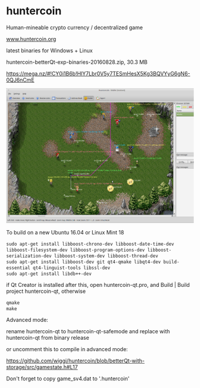 huntercoin
==========

Human-mineable crypto currency / decentralized game

www.huntercoin.org

latest binaries for Windows + Linux

huntercoin-betterQt-exp-binaries-20160828.zip, 30.3 MB

https://mega.nz/#!CY0i1B6b!HlY7Lbr0V5y7TESmHesX5Kg3BQVYyG6gN6-0QJ6nCmE

![hunters](images/hunters1.jpg)

To build on a new Ubuntu 16.04 or Linux Mint 18

    sudo apt-get install libboost-chrono-dev libboost-date-time-dev libboost-filesystem-dev libboost-program-options-dev libboost-serialization-dev libboost-system-dev libboost-thread-dev
    sudo apt-get install libboost-dev git qt4-qmake libqt4-dev build-essential qt4-linguist-tools libssl-dev
    sudo apt-get install libdb++-dev

if Qt Creator is installed after this, open huntercoin-qt.pro, and Build | Build project huntercoin-qt, otherwise

    qmake
    make

Advanced mode:

rename huntercoin-qt to huntercoin-qt-safemode and replace with huntercoin-qt from binary release

or uncomment this to compile in advanced mode:

https://github.com/wiggi/huntercoin/blob/betterQt-with-storage/src/gamestate.h#L17

Don't forget to copy game_sv4.dat to '.huntercoin'


